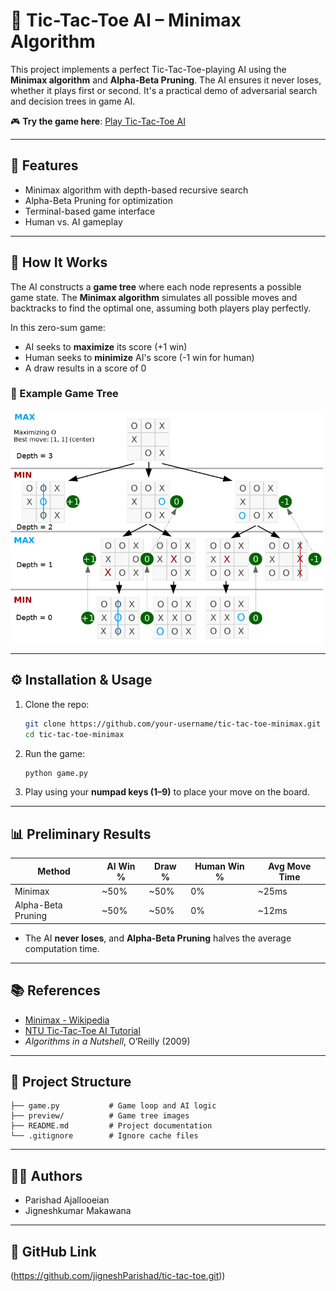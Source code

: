 # 🧠 Tic-Tac-Toe AI – Minimax Algorithm

This project implements a perfect Tic-Tac-Toe-playing AI using the **Minimax algorithm** and **Alpha-Beta Pruning**. The AI ensures it never loses, whether it plays first or second. It's a practical demo of adversarial search and decision trees in game AI.

🎮 **Try the game here**: [Play Tic-Tac-Toe AI](https://cledersonbc.github.io/tic-tac-toe-minimax/)

---

## 📌 Features

- Minimax algorithm with depth-based recursive search
- Alpha-Beta Pruning for optimization
- Terminal-based game interface
- Human vs. AI gameplay

---

## 🧠 How It Works

The AI constructs a **game tree** where each node represents a possible game state. The **Minimax algorithm** simulates all possible moves and backtracks to find the optimal one, assuming both players play perfectly.

In this zero-sum game:
- AI seeks to **maximize** its score (+1 win)
- Human seeks to **minimize** AI's score (-1 win for human)
- A draw results in a score of 0

### 🎯 Example Game Tree

<img src="preview/tic-tac-toe-minimax-game-tree.png" width="500"/>

---

## ⚙️ Installation & Usage

1. Clone the repo:
   ```bash
   git clone https://github.com/your-username/tic-tac-toe-minimax.git
   cd tic-tac-toe-minimax
   ```

2. Run the game:
   ```bash
   python game.py
   ```

3. Play using your **numpad keys (1–9)** to place your move on the board.

---

## 📊 Preliminary Results

| Method               | AI Win % | Draw % | Human Win % | Avg Move Time |
|----------------------|---------|--------|-------------|----------------|
| Minimax              | ~50%    | ~50%   | 0%          | ~25ms          |
| Alpha-Beta Pruning   | ~50%    | ~50%   | 0%          | ~12ms          |

- The AI **never loses**, and **Alpha-Beta Pruning** halves the average computation time.

---

## 📚 References

- [Minimax - Wikipedia](https://en.wikipedia.org/wiki/Minimax)
- [NTU Tic-Tac-Toe AI Tutorial](https://www.ntu.edu.sg/home/ehchua/programming/java/JavaGame_TicTacToe_AI.html)
- *Algorithms in a Nutshell*, O’Reilly (2009)

---

## 📂 Project Structure

```
├── game.py           # Game loop and AI logic
├── preview/          # Game tree images
├── README.md         # Project documentation
└── .gitignore        # Ignore cache files
```

---

## 👨‍💻 Authors

- Parishad Ajallooeian  
- Jigneshkumar Makawana

---

## 🔗 GitHub Link

(https://github.com/jigneshParishad/tic-tac-toe.git))
